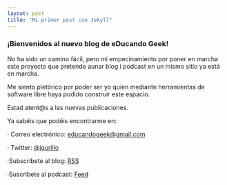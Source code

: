 ```yaml
---
layout: post
title: "Mi primer post con Jekyll"
---
```


### ¡Bienvenidos al nuevo blog de eDucando Geek!

No ha sido un camino fácil, pero mi empecinamiento por poner en marcha este proyecto que pretende aunar blog i podcast en un mismo sitio ya está en marcha.

Me siento pletórico por poder ser yo quien mediante herramientas de software libre haya podido construir este espacio.

Estad atent@s a las nuevas publicaciones.

Ya sabéis que podéis encontrarme en:

· Correo electrónico: [educandogeek@gmail.com](mailto:educandogeek@gmail.com)

· Twitter: [@jgurillo](https://twitter.com/jgurillo)

·Subscríbete al blog: [RSS](http://feeds.feedburner.com/educandogeekblog)

·Suscríbete al podcast: [Feed](http://feeds.feedburner.com/educandogeek)